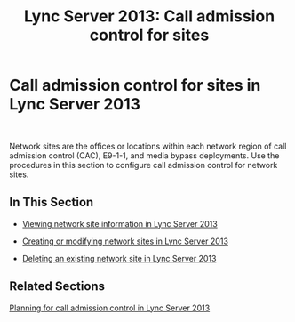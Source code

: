 ﻿---
title: 'Lync Server 2013: Call admission control for sites'
TOCTitle: Call admission control for sites
ms:assetid: 5607b3f3-128b-44c7-a043-c0834e39e697
ms:mtpsurl: https://technet.microsoft.com/en-us/library/JJ688061(v=OCS.15)
ms:contentKeyID: 49733655
ms.date: 07/23/2014
mtps_version: v=OCS.15
---

# Call admission control for sites in Lync Server 2013

 


Network sites are the offices or locations within each network region of call admission control (CAC), E9-1-1, and media bypass deployments. Use the procedures in this section to configure call admission control for network sites.

## In This Section

  - [Viewing network site information in Lync Server 2013](lync-server-2013-viewing-network-site-information.md)

  - [Creating or modifying network sites in Lync Server 2013](lync-server-2013-creating-or-modifying-network-sites.md)

  - [Deleting an existing network site in Lync Server 2013](lync-server-2013-deleting-an-existing-network-site.md)

## Related Sections

[Planning for call admission control in Lync Server 2013](lync-server-2013-planning-for-call-admission-control.md)

